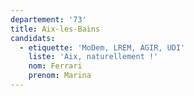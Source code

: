 ```yaml
---
departement: '73'
title: Aix-les-Bains
candidats:
  - etiquette: 'MoDem, LREM, AGIR, UDI'
    liste: 'Aix, naturellement !'
    nom: Ferrari
    prenom: Marina
---
```


